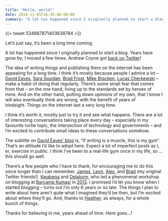 ```yaml
---
title: "Hello, world!"
date: 2019-11-05T16:35:00-08:00
summary: "A lot has happened since I originally planned to start a blog. On the plus side: I started a blog! I’m only 6 years or so late."
---
```


{{< tweet 534867871403638784 >}}

Let’s just say, it’s been a long time coming.

A lot has happened since I originally planned to start a blog. Years have gone by; I moved a few times. Andrew Coyne got [back on Twitter](https://twitter.com/acoyne)! 

The idea of writing things and publishing them on the internet has been appealing for a long time. I think it’s mostly because people I admire a lot – [David Eaves](https://eaves.ca/), [Sara Souidan](https://www.sarasoueidan.com/), [Brad Frost](https://bradfrost.com/blog/), [Mike Bracken](https://mikebracken.com/blog/), [Lucas Cherkewski](https://lucascherkewski.com/study/) – make a habit of doing that regularly. There’s some small fear that comes from that – on the one hand, living up to the standards set by heroes of mine. And on the other hand, putting down opinions of my own, that I know I will also eventually think are wrong, with the benefit of years of hindsight. Things on the internet last a very long time.

I think it’s worth it, mostly just to try it and see what happens. There are a lot of interesting conversations taking place every day – especially in my favourite niche topic, the intersection of technology and governments – and I’m excited to contribute small ideas to these conversations somehow. 

The subtitle on [David Eaves’ blog](https://eaves.ca/) is, “if writing is a muscle, this is my gym”. That’s an attitude I’d like to adopt here. Expect a lot of imperfect posts as I, er, exercise in public. I think I’ve been to a real-life gym once in my life, so …this should go well.

There’s a few people who I have to thank, for encouraging me to do this since longer than I can remember. [James](https://twitter.com/Shotgun_Jim), [Leon](https://twitter.com/Leon7G), [Alex](https://twitter.com/WhoisAlexFox), and [Brad](https://twitter.com/CongoGram) (my original Twitter friends!). [Kwabena](https://twitter.com/AfroKwabena) and [Delalorm](https://twitter.com/Delalorm), who led a phenomenal workshop on blogging at [Barcamp Kumasi](https://twitter.com/BarcampKumasi) in [2013](https://twitter.com/search?q=%23bcksi%20%23blogging&src=typed_query&f=live). I promised I’d let you know when I started blogging – turns out I’m only 6 years or so late. The things I plan to write about here aren’t quite what I imagined they’d be then, but I’m excited about where they’ll go. And, thanks to [Heather](https://twitter.com/heathersem), as always, for a whole bunch of things.

Thanks for believing in me, years ahead of time. Here goes…! 
